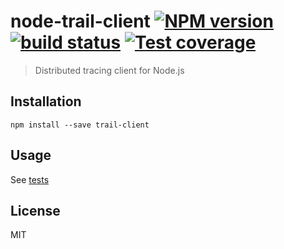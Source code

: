 # node-trail-client [![NPM version][npm-image]][npm-url] [![build status][travis-image]][travis-url] [![Test coverage][coveralls-image]][coveralls-url]

> Distributed tracing client for Node.js

## Installation

    npm install --save trail-client

## Usage

See [tests](src/__tests__/client-test.js)

## License

MIT

[npm-image]: https://img.shields.io/npm/v/trail-client.svg?style=flat
[npm-url]: https://npmjs.org/package/trail-client
[travis-image]: https://img.shields.io/travis/CatTail/node-trail-client.svg?style=flat
[travis-url]: https://travis-ci.org/CatTail/node-trail-client
[coveralls-image]: https://img.shields.io/coveralls/CatTail/node-trail-client.svg?style=flat
[coveralls-url]: https://coveralls.io/r/CatTail/node-trail-client?branch=master
